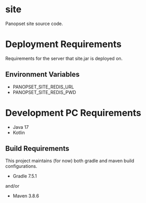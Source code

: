 # site

Panopset site source code.

# Deployment Requirements

Requirements for the server that site.jar is deployed on.
## Environment Variables

* PANOPSET_SITE_REDIS_URL
* PANOPSET_SITE_REDIS_PWD

# Development PC Requirements

* Java 17
* Kotlin

## Build Requirements

This project maintains (for now) both gradle and maven build configurations.

* Gradle 7.5.1 

and/or

* Maven 3.8.6


